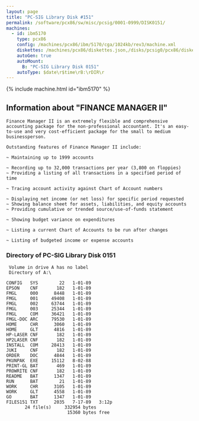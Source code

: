 ```yaml
---
layout: page
title: "PC-SIG Library Disk #151"
permalink: /software/pcx86/sw/misc/pcsig/0001-0999/DISK0151/
machines:
  - id: ibm5170
    type: pcx86
    config: /machines/pcx86/ibm/5170/cga/1024kb/rev3/machine.xml
    diskettes: /machines/pcx86/diskettes.json,/disks/pcsig0/pcx86/diskettes.json
    autoGen: true
    autoMount:
      B: "PC-SIG Library Disk 0151"
    autoType: $date\r$time\rB:\rDIR\r
---
```


{% include machine.html id="ibm5170" %}

## Information about "FINANCE MANAGER II"

    Finance Manager II is an extremely flexible and comprehensive
    accounting package for the non-professional accountant. It's an easy-
    to-use and very cost-efficient package for the small to medium
    businessperson.
    
    Outstanding features of Finance Manager II include:
    
    ~ Maintaining up to 1999 accounts
    
    ~ Recording up to 32,000 transactions per year (3,800 on floppies)
    ~ Providing a listing of all transactions in a specified period of time
    
    ~ Tracing account activity against Chart of Account numbers
    
    ~ Displaying net income (or net loss) for specific period requested
    ~ Showing balance sheet for assets, liabilities, and equity accounts
    ~ Providing cumulative or trended source/use-of-funds statement
    
    ~ Showing budget variance on expenditures
    
    ~ Listing a current Chart of Accounts to be run after changes
    
    ~ Listing of budgeted income or expense accounts

### Directory of PC-SIG Library Disk 0151

     Volume in drive A has no label
     Directory of A:\

    CONFIG   SYS        22   1-01-89
    EPSON    CNF       182   1-01-89
    FMGL     000      8448   1-01-89
    FMGL     001     49408   1-01-89
    FMGL     002     63744   1-01-89
    FMGL     003     25344   1-01-89
    FMGL     COM     36421   1-01-89
    FMGL-DOC ARC     79530   1-01-89
    HOME     CHR      3060   1-01-89
    HOME     GLT      4816   1-01-89
    HP-LASER CNF       182   1-01-89
    HP2LASER CNF       182   1-01-89
    INSTALL  COM     28413   1-01-89
    JUKI     CNF       182   1-01-89
    ORDER    DOC      4844   1-01-89
    PKUNPAK  EXE     15112   8-02-88
    PRINT-GL BAT       469   1-01-89
    PROWRITE CNF       182   1-01-89
    README   BAT      1347   1-01-89
    RUN      BAT        21   1-01-89
    WORK     CHR      3105   1-01-89
    WORK     GLT      4558   1-01-89
    GO       BAT      1347   1-01-89
    FILES151 TXT      2035   7-17-89   3:12p
           24 file(s)     332954 bytes
                           15360 bytes free
